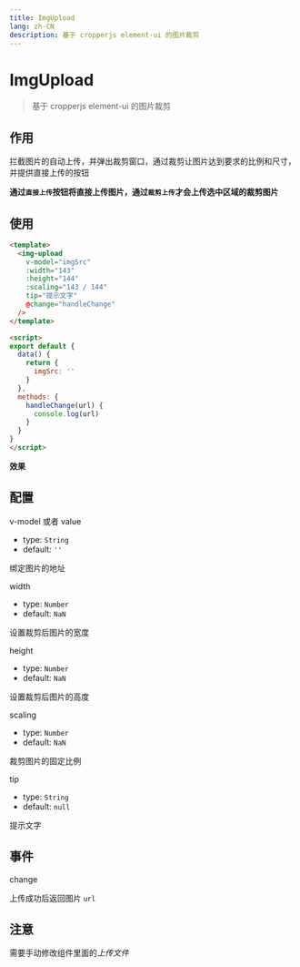 ```yaml
---
title: ImgUpload
lang: zh-CN
description: 基于 cropperjs element-ui 的图片裁剪
--- 
```


# ImgUpload

> 基于 cropperjs element-ui 的图片裁剪

## 作用

拦截图片的自动上传，并弹出裁剪窗口，通过裁剪让图片达到要求的比例和尺寸，并提供直接上传的按钮

**通过`直接上传`按钮将直接上传图片，通过`裁剪上传`才会上传选中区域的裁剪图片**

## 使用

``` html vue
<template>
  <img-upload
    v-model="imgSrc"
    :width="143"
    :height="144"
    :scaling="143 / 144"
    tip="提示文字"
    @change="handleChange"
  />
</template>

<script>
export default {
  data() {
    return {
      imgSrc: ''
    }
  },
  methods: {
    handleChange(url) {
      console.log(url)
    }
  }
}
</script>
```

**效果**

<template>
  <img-upload v-model="imgSrc" :width="143" :height="144" :scaling="143 / 144" tip="提示文字" @change="handleChange" />
</template>

<script>
import ImgUpload from '../../element-ui-components/ImgUpload'

export default {
  components: { ImgUpload },
  data() {
    return {
      imgSrc: ''
    }
  },
  methods: {
    handleChange(url) {
      console.log(url)
    }
  }
}
</script>

## 配置

v-model 或者 value
- type: `String`
- default: `''`

绑定图片的地址

width
- type: `Number`
- default: `NaN`

设置裁剪后图片的宽度
    
height
- type: `Number`
- default: `NaN`

设置裁剪后图片的高度

scaling
- type: `Number`
- default: `NaN`
    
裁剪图片的固定比例

tip
- type: `String`
- default: `null`

提示文字

## 事件

change

上传成功后返回图片 `url`

## 注意

需要手动修改组件里面的*上传文件*
